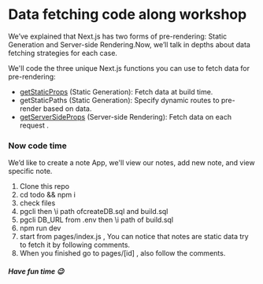 # Data fetching code along workshop
We’ve explained that Next.js has two forms of pre-rendering: Static Generation and Server-side Rendering.Now, we’ll talk in depths about data fetching strategies for each case.

 We'll code the three unique Next.js functions you can use to fetch data for pre-rendering:

- [getStaticProps](https://nextjs.org/learn/basics/data-fetching/with-data) (Static Generation): Fetch data at build time.
- getStaticPaths (Static Generation): Specify dynamic routes to pre-render based on data.
- [getServerSideProps](https://nextjs.org/learn/basics/data-fetching/request-time) (Server-side Rendering): Fetch data on each request .


### Now code time
We’d like to create a note App, we'll view our notes, add new note, and view specific note.

1. Clone this repo
2. cd todo && npm i
3. check files
4. pgcli then \i path ofcreateDB.sql and build.sql
5. pgcli DB_URL from .env then \i path of build.sql
5. npm run dev
6. start from pages/index.js , You can notice that notes are static data try to fetch it by following comments.
7. When you finished go to pages/[id] , also follow the comments.

##### Have fun time :wink:

